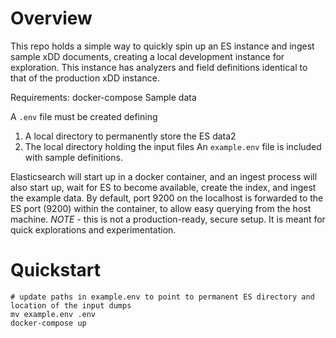 # Overview
This repo holds a simple way to quickly spin up an ES instance and ingest sample
xDD documents, creating a local development instance for exploration. This instance
has analyzers and field definitions identical to that of the production xDD instance.

Requirements:
docker-compose
Sample data

A `.env` file must be created defining 
1. A local directory to permanently store the ES data2
2. The local directory holding the input files
An `example.env` file is included with sample definitions.

Elasticsearch will start up in a docker container, and an ingest process will
also start up, wait for ES to become available, create the index, and ingest
the example data. By default, port 9200 on the localhost is forwarded to the ES
port (9200) within the container, to allow easy querying from the host machine.
*NOTE* - this is not a production-ready, secure setup. It is meant for quick
explorations and experimentation.

# Quickstart
```
# update paths in example.env to point to permanent ES directory and location of the input dumps
mv example.env .env
docker-compose up
```
